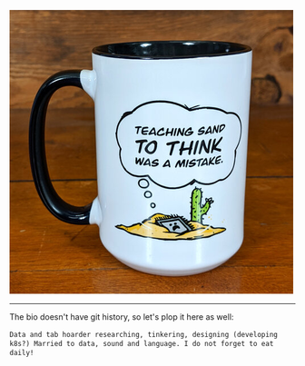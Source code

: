 [![Teaching sand to think was a mistake. Mug.](pl/profile/mug-TeachingSand.jpg)](https://store.level1techs.com/products/mug-teaching-sand)

***

The bio doesn't have git history, so let's plop it here as well:
```
Data and tab hoarder researching, tinkering, designing (developing k8s?) Married to data, sound and language. I do not forget to eat daily!
```
